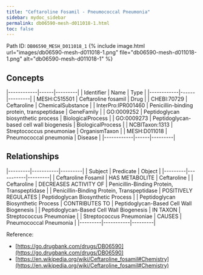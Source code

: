 ```yaml
---
title: "Ceftaroline Fosamil - Pneumococcal Pneumonia"
sidebar: mydoc_sidebar
permalink: db06590-mesh-d011018-1.html
toc: false 
---
```



Path ID: `DB06590_MESH_D011018_1`
{% include image.html url="images/db06590-mesh-d011018-1.png" file="db06590-mesh-d011018-1.png" alt="db06590-mesh-d011018-1" %}

## Concepts

|------------|------|---------|
| Identifier | Name | Type    |
|------------|------|---------|
| MESH:C515501 | Ceftaroline fosamil | Drug |
| CHEBI:70729 | Ceftaroline | ChemicalSubstance |
| InterPro:IPR001460 | Penicillin-binding protein, transpeptidase | GeneFamily |
| GO:0009252 | Peptidoglycan biosynthetic process | BiologicalProcess |
| GO:0009273 | Peptidoglycan-based cell wall biogenesis | BiologicalProcess |
| NCBITaxon:1313 | Streptococcus pneumoniae | OrganismTaxon |
| MESH:D011018 | Pneumococcal pneumonia | Disease |
|------------|------|---------|

## Relationships

|---------|-----------|---------|
| Subject | Predicate | Object  |
|---------|-----------|---------|
| Ceftaroline Fosamil | HAS METABOLITE | Ceftaroline |
| Ceftaroline | DECREASES ACTIVITY OF | Penicillin-Binding Protein, Transpeptidase |
| Penicillin-Binding Protein, Transpeptidase | POSITIVELY REGULATES | Peptidoglycan Biosynthetic Process |
| Peptidoglycan Biosynthetic Process | CONTRIBUTES TO | Peptidoglycan-Based Cell Wall Biogenesis |
| Peptidoglycan-Based Cell Wall Biogenesis | IN TAXON | Streptococcus Pneumoniae |
| Streptococcus Pneumoniae | CAUSES | Pneumococcal Pneumonia |
|---------|-----------|---------|

Reference: 
  - [https://go.drugbank.com/drugs/DB06590](https://go.drugbank.com/drugs/DB06590)
  - [https://en.wikipedia.org/wiki/Ceftaroline_fosamil#Chemistry](https://en.wikipedia.org/wiki/Ceftaroline_fosamil#Chemistry)
